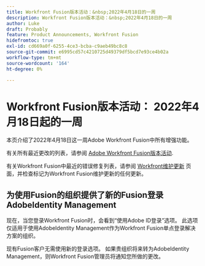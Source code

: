 ```yaml
---
title: Workfront Fusion版本活动：&nbsp;2022年4月18日的一周
description: Workfront Fusion版本活动：&nbsp;2022年4月18日的一周
author: Luke
draft: Probably
feature: Product Announcements, Workfront Fusion
hidefromtoc: true
exl-id: cd669a0f-6255-4ce3-bcba-c9aeb49bc8c8
source-git-commit: e6995cd57c4210725d49379df5bcd7e93ce4b02a
workflow-type: tm+mt
source-wordcount: '164'
ht-degree: 0%

---
```


# Workfront Fusion版本活动： 2022年4月18日起的一周

本页介绍了2022年4月18日这一周Adobe Workfront Fusion中所有增强功能。

有关所有最近更改的列表，请参阅 [Adobe Workfront Fusion版本活动](../../../product-announcements/product-releases/fusion-release-activity/fusion-release-activity.md).

有关Workfront Fusion中最近的错误修复列表，请参阅 [Workfront维护更新](https://experienceleague.adobe.com/docs/workfront-known-issues/releases/current-updates.html) 页面，并检查标记为Workfront Fusion维护更新的任何更新。

## 为使用Fusion的组织提供了新的Fusion登录AdobeIdentity Management

现在，当您登录Workfront Fusion时，会看到“使用Adobe ID登录”选项。 此选项仅适用于使用AdobeIdentity Management作为Workfront Fusion单点登录解决方案的组织。

现有Fusion客户无需使用新的登录选项。 如果贵组织将来转为AdobeIdentity Management，则Workfront Fusion管理员将通知您所做的更改。
